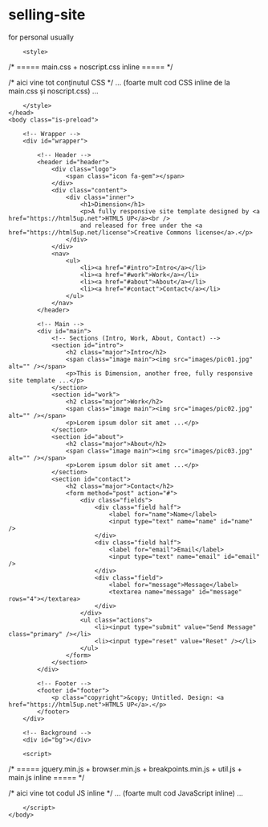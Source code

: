 # selling-site
for personal usually 
<!DOCTYPE HTML>
<html>
	<head>
		<title>Dimension by HTML5 UP</title>
		<meta charset="utf-8" />
		<meta name="viewport" content="width=device-width, initial-scale=1, user-scalable=no" />

		<style>
/* ===== main.css + noscript.css inline ===== */

/* aici vine tot conținutul CSS */
... (foarte mult cod CSS inline de la main.css și noscript.css) ...

		</style>
	</head>
	<body class="is-preload">

		<!-- Wrapper -->
		<div id="wrapper">

			<!-- Header -->
			<header id="header">
				<div class="logo">
					<span class="icon fa-gem"></span>
				</div>
				<div class="content">
					<div class="inner">
						<h1>Dimension</h1>
						<p>A fully responsive site template designed by <a href="https://html5up.net">HTML5 UP</a><br />
						and released for free under the <a href="https://html5up.net/license">Creative Commons license</a>.</p>
					</div>
				</div>
				<nav>
					<ul>
						<li><a href="#intro">Intro</a></li>
						<li><a href="#work">Work</a></li>
						<li><a href="#about">About</a></li>
						<li><a href="#contact">Contact</a></li>
					</ul>
				</nav>
			</header>

			<!-- Main -->
			<div id="main">
				<!-- Sections (Intro, Work, About, Contact) -->
				<section id="intro">
					<h2 class="major">Intro</h2>
					<span class="image main"><img src="images/pic01.jpg" alt="" /></span>
					<p>This is Dimension, another free, fully responsive site template ...</p>
				</section>
				<section id="work">
					<h2 class="major">Work</h2>
					<span class="image main"><img src="images/pic02.jpg" alt="" /></span>
					<p>Lorem ipsum dolor sit amet ...</p>
				</section>
				<section id="about">
					<h2 class="major">About</h2>
					<span class="image main"><img src="images/pic03.jpg" alt="" /></span>
					<p>Lorem ipsum dolor sit amet ...</p>
				</section>
				<section id="contact">
					<h2 class="major">Contact</h2>
					<form method="post" action="#">
						<div class="fields">
							<div class="field half">
								<label for="name">Name</label>
								<input type="text" name="name" id="name" />
							</div>
							<div class="field half">
								<label for="email">Email</label>
								<input type="text" name="email" id="email" />
							</div>
							<div class="field">
								<label for="message">Message</label>
								<textarea name="message" id="message" rows="4"></textarea>
							</div>
						</div>
						<ul class="actions">
							<li><input type="submit" value="Send Message" class="primary" /></li>
							<li><input type="reset" value="Reset" /></li>
						</ul>
					</form>
				</section>
			</div>

			<!-- Footer -->
			<footer id="footer">
				<p class="copyright">&copy; Untitled. Design: <a href="https://html5up.net">HTML5 UP</a>.</p>
			</footer>
		</div>

		<!-- Background -->
		<div id="bg"></div>

		<script>
/* ===== jquery.min.js + browser.min.js + breakpoints.min.js + util.js + main.js inline ===== */

/* aici vine tot codul JS inline */
... (foarte mult cod JavaScript inline) ...

		</script>
	</body>
</html>

